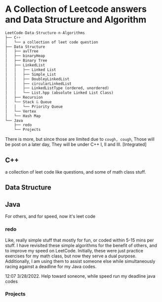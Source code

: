 # A Collection of Leetcode answers and Data Structure and Algorithm

```python
LeetCode-Data-Structure-n-Algorithms
├── C++
│   └── a collection of leet code question
├── Data Structure
│   ├── avlTree
│   ├── binaryHeap
│   ├── Binary Tree
│   ├── LinkedList
│   │   ├── Linked List
│   │   ├── Simple_List
│   │   ├── DoubleyLinkedList
│   │   ├── circularLinkedList
│   │   ├── LinkedListType (ordered, unordered)
│   │   └── List.hpp (absolute Linked List Class)
│   ├── Recursion
│   └── Stack & Queue
│   │   └── Priority Queue
│   └── Vertex
│   └── Hash Map
└── Java
    ├── redo
    └── Projects
```

There is more, but since those are limited due to `cough, cough`, Those will be post on a later day, They will be under C++ I, II and III. [Integrated]

## C++

a collection of leet code like questions, and some of math class stuff.

## Data Structure

## Java

For others, and for speed, now it's leet code

### redo

Like, really simple stuff that mostly for fun, or coded within 5-15 mins per stuff.
I have revisited these simple algorithms for the benefit of others, and to improve my speed on LeetCode. Initially, these were just practice exercises for my math class, but now they serve a dual purpose. Additionally, I am using them to assist someone else while simultaneously racing against a deadline for my Java codes.

12:07 3/28/2022. Help toward soneone, while speed run my deadline java codes

### Projects
